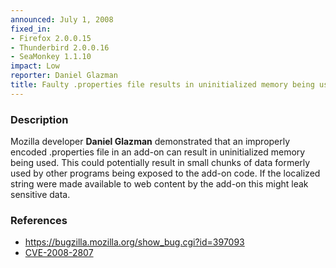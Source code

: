 ```yaml
---
announced: July 1, 2008
fixed_in:
- Firefox 2.0.0.15
- Thunderbird 2.0.0.16
- SeaMonkey 1.1.10
impact: Low
reporter: Daniel Glazman
title: Faulty .properties file results in uninitialized memory being used
---
```


<h3>Description</h3>

<p>Mozilla developer <strong>Daniel Glazman</strong> demonstrated that
an improperly encoded .properties file in an add-on can result in
uninitialized memory being used.  This could potentially result in
small chunks of data formerly used by other programs being exposed
to the add-on code. If the localized string were made available to
web content by the add-on this might leak sensitive data.</p>

<h3>References</h3>

<ul>
  <li><a href="https://bugzilla.mozilla.org/show_bug.cgi?id=397093">https://bugzilla.mozilla.org/show_bug.cgi?id=397093</a></li>
  <li><a class="ex-ref" href="http://cve.mitre.org/cgi-bin/cvename.cgi?name=CVE-2008-2807">CVE-2008-2807</a></li>

</ul>



